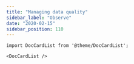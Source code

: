```yaml
---
title: "Managing data quality"
sidebar_label: "Observe"
date: "2020-02-15"
sidebar_position: 110
---
```


```mdx-code-block
import DocCardList from '@theme/DocCardList';

<DocCardList />
```
